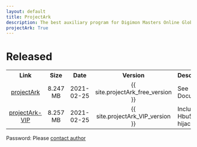 ```yaml
---
layout: default
title: ProjectArk
description: The best auxiliary program for Digimon Masters Online Global
projectArk: True
---
```

<h1>Released</h1>
<TABLE cellspacing ="1" cellpadding ="6" border = "0">
  <TR>
    <TH class="Title" align="center" width=auto>Link</TH>
    <TH class="Title" align="center" width=auto>Size</TH>
    <TH class="Title" align="center" width=auto>Date</TH>
    <TH class="Title" align="center" width=auto>Version</TH>
    <TH class="Title" align="center" width=auto>Description</TH>
  </TR>
  <TR>
    <TD class="Item" align="center"><A href="projectArk_free_installer.exe">projectArk</A></TD>
    <TD class="Item" align="center">8.247 MB</TD>
    <TD class="Item" align="center">2021-02-25</TD>
    <TD class="Item" align="center">{{ site.projectArk_free_version }}</TD>
    <TD class="Item">See <a style="text-decoration:none;" href="../document">Document</a></TD>
    <!-- <TD class="Item" rowspan=3>LZMA SDK<BR>C, C++, C#, Java <BR>x86/x64 binaries for Windows</TD> -->
  </TR>
  <TR>
    <TD class="Item" align="center"><A href="projectArk_installer.exe">projectArk-VIP</A></TD>
    <TD class="Item" align="center">8.257 MB</TD>
    <TD class="Item" align="center">2021-02-25</TD>
    <TD class="Item" align="center">{{ site.projectArk_VIP_version }}</TD>
    <TD class="Item">Include Hbu5-hijack</TD>
  </TR>
</TABLE>
<p>Password: Please <A href="/">contact author</a></p>
<!-- projectArk {{ site.projectArk_free_version }} -->
<!-- projectArk-VIP {{ site.projectArk_VIP_version }} -->